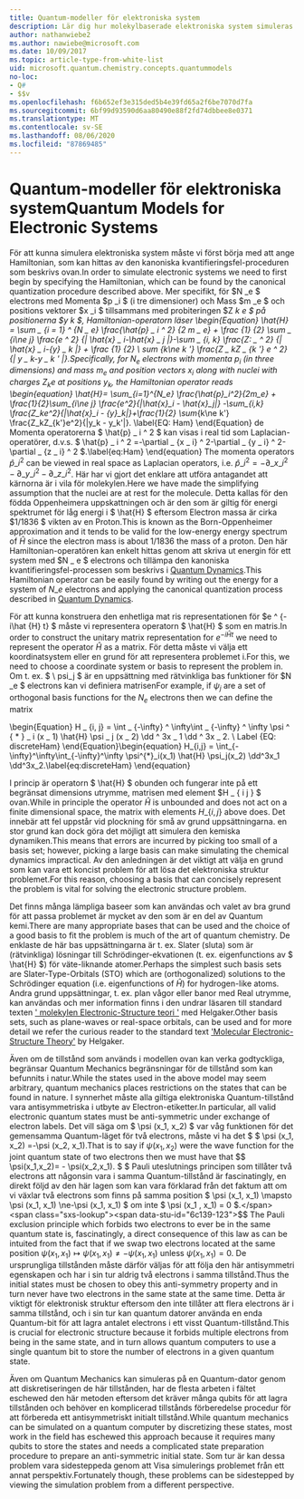 ```yaml
---
title: Quantum-modeller för elektroniska system
description: Lär dig hur molekylbaserade elektroniska system simuleras med Quantum-modellering.
author: nathanwiebe2
ms.author: nawiebe@microsoft.com
ms.date: 10/09/2017
ms.topic: article-type-from-white-list
uid: microsoft.quantum.chemistry.concepts.quantummodels
no-loc:
- Q#
- $$v
ms.openlocfilehash: f6b652ef3e315ded5b4e39fd65a2f6be7070d7fa
ms.sourcegitcommit: 6bf99d93590d6aa80490e88f2fd74dbbee8e0371
ms.translationtype: MT
ms.contentlocale: sv-SE
ms.lasthandoff: 08/06/2020
ms.locfileid: "87869485"
---
```

# <a name="quantum-models-for-electronic-systems"></a><span data-ttu-id="6c139-103">Quantum-modeller för elektroniska system</span><span class="sxs-lookup"><span data-stu-id="6c139-103">Quantum Models for Electronic Systems</span></span>

<span data-ttu-id="6c139-104">För att kunna simulera elektroniska system måste vi först börja med att ange Hamiltonian, som kan hittas av den kanoniska kvantifieringsfel-proceduren som beskrivs ovan.</span><span class="sxs-lookup"><span data-stu-id="6c139-104">In order to simulate electronic systems we need to first begin by specifying the Hamiltonian, which can be found by the canonical quantization procedure described above.</span></span>
<span data-ttu-id="6c139-105">Mer specifikt, för $N _e $ electrons med Momenta $p _i $ (i tre dimensioner) och Mass $m _e $ och positions vektorer $x _i $ tillsammans med probiteringen $Z _k e $ på positionerna $y _k $, Hamiltonian-operatorn läser \begin{Equation} \hat{H} = \sum \_ {i = 1} ^ {N \_ e} \frac{\hat{p} \_ i ^ 2} {2 m \_ e} + \frac {1} {2} \sum \_ {i\ne j} \frac{e ^ 2} {| \hat{x} \_ i-\hat{x} \_ j |}-\sum \_ {i, k} \frac{Z: \_ ^ 2} {| \hat{x} \_ i-{y} \_ k |} + \frac {1} {2} \ sum_ {k\ne k '} \frac{Z \_ kZ \_ {k '} e ^ 2} {| y \_ k-y \_ k ' |}.</span><span class="sxs-lookup"><span data-stu-id="6c139-105">Specifically, for $N_e$ electrons with momenta $p_i$ (in three dimensions) and mass $m_e$  and position vectors $x_i$ along with nuclei with charges $Z_k e$ at positions $y_k$, the Hamiltonian operator reads \begin{equation} \hat{H}= \sum\_{i=1}^{N\_e} \frac{\hat{p}\_i^2}{2m\_e} + \frac{1}{2}\sum\_{i\ne j} \frac{e^2}{|\hat{x}\_i - \hat{x}\_j|} -\sum\_{i,k} \frac{Z\_ke^2}{|\hat{x}\_i - {y}\_k|}+\frac{1}{2} \sum_{k\ne k'} \frac{Z\_kZ\_{k'}e^2}{|y\_k - y\_k'|}.</span></span> <span data-ttu-id="6c139-106">\label{EQ: Ham} \end{Equation} de Momenta operatorerna $ \hat{p} \_ i ^ 2 $ kan visas i real tid som Laplacian-operatörer, d.v.s. $ \hat{p} \_ i ^ 2 =-\partial \_ {x \_ i} ^ 2-\partial \_ {y \_ i} ^ 2-\partial \_ {z \_ i} ^ 2 $.</span><span class="sxs-lookup"><span data-stu-id="6c139-106">\label{eq:Ham} \end{equation} The momenta operators $\hat{p}\_i^2$ can be viewed in real space as Laplacian operators, i.e. $\hat{p}\_i^2 = -\partial\_{x\_i}^2 - \partial\_{y\_i}^2 - \partial\_{z\_i}^2$.</span></span>
<span data-ttu-id="6c139-107">Här har vi gjort det enklare att utföra antagandet att kärnorna är i vila för molekylen.</span><span class="sxs-lookup"><span data-stu-id="6c139-107">Here we have made the simplifying assumption that the nuclei are at rest for the molecule.</span></span>
<span data-ttu-id="6c139-108">Detta kallas för den födda Oppenheimera uppskattningen och är den som är giltig för energi spektrumet för låg energi i $ \hat{H} $ eftersom Electron massa är cirka $1/1836 $ vikten av en Proton.</span><span class="sxs-lookup"><span data-stu-id="6c139-108">This is known as the Born-Oppenheimer approximation and it tends to be valid for the low-energy energy spectrum of $\hat{H}$ since the electron mass is about $1/1836$ the mass of a proton.</span></span>
<span data-ttu-id="6c139-109">Den här Hamiltonian-operatören kan enkelt hittas genom att skriva ut energin för ett system med $N \_ e $ electrons och tillämpa den kanoniska kvantifieringsfel-processen som beskrivs i [Quantum Dynamics](xref:microsoft.quantum.chemistry.concepts.quantumdynamics).</span><span class="sxs-lookup"><span data-stu-id="6c139-109">This Hamiltonian operator can be easily found by writing out the energy for a system of $N\_e$ electrons and applying the canonical quantization process described in [Quantum Dynamics](xref:microsoft.quantum.chemistry.concepts.quantumdynamics).</span></span>

<span data-ttu-id="6c139-110">För att kunna konstruera den enhetliga mat ris representationen för $e ^ {-i\hat {H} t} $ måste vi representera operatorn $ \hat{H} $ som en matris.</span><span class="sxs-lookup"><span data-stu-id="6c139-110">In order to construct the unitary matrix representation for $e^{-i\hat{H} t}$ we need to represent the operator $\hat{H}$ as a matrix.</span></span>
<span data-ttu-id="6c139-111">För detta måste vi välja ett koordinatsystem eller en grund för att representera problemet i.</span><span class="sxs-lookup"><span data-stu-id="6c139-111">For this, we need to choose a coordinate system or basis to represent the problem in.</span></span>
<span data-ttu-id="6c139-112">Om t. ex. $ \ psi_j $ är en uppsättning med rätvinkliga bas funktioner för $N _e $ electrons kan vi definiera matrisen</span><span class="sxs-lookup"><span data-stu-id="6c139-112">For example, if $\psi_j$ are a set of orthogonal basis functions for the $N_e$ electrons then we can define the matrix</span></span>

<span data-ttu-id="6c139-113">\begin{Equation} H \_ {i, j} = \int \_ {-\infty} ^ \infty\int \_ {-\infty} ^ \infty \psi ^ { \* } \_ i (x \_ 1) \hat{H} \psi \_ j (x \_ 2) \dd ^ 3x \_ 1 \dd ^ 3x \_ 2. \ Label {EQ: discreteHam} \end{Equation}</span><span class="sxs-lookup"><span data-stu-id="6c139-113">\begin{equation} H\_{i,j} = \int\_{-\infty}^\infty\int\_{-\infty}^\infty \psi^{\*}\_i(x\_1) \hat{H} \psi\_j(x\_2) \dd^3x\_1 \dd^3x\_2.\label{eq:discreteHam} \end{equation}</span></span>

<span data-ttu-id="6c139-114">I princip är operatorn $ \hat{H} $ obunden och fungerar inte på ett begränsat dimensions utrymme, matrisen med element $H \_ \{ i j \} $ ovan.</span><span class="sxs-lookup"><span data-stu-id="6c139-114">While in principle the operator $\hat{H}$ is unbounded and does not act on a finite dimensional space, the matrix with elements $H\_\{i,j\}$ above does.</span></span>
<span data-ttu-id="6c139-115">Det innebär att fel uppstår vid plockning för små av grund uppsättningarna. en stor grund kan dock göra det möjligt att simulera den kemiska dynamiken.</span><span class="sxs-lookup"><span data-stu-id="6c139-115">This means that errors are incurred by picking too small of a basis set; however, picking a large basis can make simulating the chemical dynamics impractical.</span></span>
<span data-ttu-id="6c139-116">Av den anledningen är det viktigt att välja en grund som kan vara ett koncist problem för att lösa det elektroniska struktur problemet.</span><span class="sxs-lookup"><span data-stu-id="6c139-116">For this reason, choosing a basis that can concisely represent the problem is vital for solving the electronic structure problem.</span></span>

<span data-ttu-id="6c139-117">Det finns många lämpliga baseer som kan användas och valet av bra grund för att passa problemet är mycket av den som är en del av Quantum kemi.</span><span class="sxs-lookup"><span data-stu-id="6c139-117">There are many appropriate bases that can be used and the choice of a good basis to fit the problem is much of the art of quantum chemistry.</span></span>
<span data-ttu-id="6c139-118">De enklaste de här bas uppsättningarna är t. ex. Slater (sluta) som är (rätvinkliga) lösningar till Schrödinger-ekvationen (t. ex. eigenfunctions av $ \hat{H} $) för väte-liknande atomer.</span><span class="sxs-lookup"><span data-stu-id="6c139-118">Perhaps the simplest such basis sets are Slater-Type-Orbitals (STO) which are (orthogonalized) solutions to the Schrödinger equation (i.e. eigenfunctions of $\hat{H}$) for hydrogen-like atoms.</span></span>
<span data-ttu-id="6c139-119">Andra grund uppsättningar, t. ex. plan vågor eller banor med Real utrymme, kan användas och mer information finns i den undrar läsaren till standard texten [' molekylen Electronic-Structure teori '](https://onlinelibrary.wiley.com/doi/book/10.1002/9781119019572) med Helgaker.</span><span class="sxs-lookup"><span data-stu-id="6c139-119">Other basis sets, such as plane-waves or real-space orbitals, can be used and for more detail we refer the curious reader to the standard text ['Molecular Electronic-Structure Theory'](https://onlinelibrary.wiley.com/doi/book/10.1002/9781119019572) by Helgaker.</span></span>

<span data-ttu-id="6c139-120">Även om de tillstånd som används i modellen ovan kan verka godtyckliga, begränsar Quantum Mechanics begränsningar för de tillstånd som kan befunnits i natur.</span><span class="sxs-lookup"><span data-stu-id="6c139-120">While the states used in the above model may seem arbitrary, quantum mechanics places restrictions on the states that can be found in nature.</span></span>
<span data-ttu-id="6c139-121">I synnerhet måste alla giltiga elektroniska Quantum-tillstånd vara antisymmetriska i utbyte av Electron-etiketter.</span><span class="sxs-lookup"><span data-stu-id="6c139-121">In particular, all valid electronic quantum states must be anti-symmetric under exchange of electron labels.</span></span>
<span data-ttu-id="6c139-122">Det vill säga om $ \psi (x_1, x_2) $ var våg funktionen för det gemensamma Quantum-läget för två electrons, måste vi ha det $ $ \psi (x_1, x_2) =-\psi (x_2, x_1).</span><span class="sxs-lookup"><span data-stu-id="6c139-122">That is to say if $\psi(x_1,x_2)$ were the wave function for the joint quantum state of two electrons then we must have that $$ \psi(x_1,x_2)= - \psi(x_2,x_1).</span></span>
<span data-ttu-id="6c139-123">$ $ Pauli uteslutnings principen som tillåter två electrons att någonsin vara i samma Quantum-tillstånd är fascinatingly, en direkt följd av den här lagen som kan vara förklarad från det faktum att om vi växlar två electrons som finns på samma position $ \psi (x_1, x_1) \mapsto \psi (x_1, x_1) \ne-\psi (x_1, x_1) $ om inte $ \psi (x_1 , x_1) = 0 $.</span><span class="sxs-lookup"><span data-stu-id="6c139-123">$$ The Pauli exclusion principle which forbids two electrons to ever be in the same quantum state is, fascinatingly, a direct consequence of this law as can be intuited from the fact that if we swap two electrons located at the same position $\psi(x_1,x_1)\mapsto \psi(x_1,x_1) \ne -\psi(x_1,x_1)$ unless $\psi(x_1,x_1)=0$.</span></span>
<span data-ttu-id="6c139-124">De ursprungliga tillstånden måste därför väljas för att följa den här antisymmetri egenskapen och har i sin tur aldrig två electrons i samma tillstånd.</span><span class="sxs-lookup"><span data-stu-id="6c139-124">Thus the initial states must be chosen to obey this anti-symmetry property and in turn never have two electrons in the same state at the same time.</span></span>
<span data-ttu-id="6c139-125">Detta är viktigt för elektronisk struktur eftersom den inte tillåter att flera electrons är i samma tillstånd, och i sin tur kan quantum datorer använda en enda Quantum-bit för att lagra antalet electrons i ett visst Quantum-tillstånd.</span><span class="sxs-lookup"><span data-stu-id="6c139-125">This is crucial for electronic structure because it forbids multiple electrons from being in the same state, and in turn allows quantum computers to use a single quantum bit to store the number of electrons in a given quantum state.</span></span>

<span data-ttu-id="6c139-126">Även om Quantum Mechanics kan simuleras på en Quantum-dator genom att diskretiseringen de här tillstånden, har de flesta arbeten i fältet eschewed den här metoden eftersom det kräver många qubits för att lagra tillstånden och behöver en komplicerad tillstånds förberedelse procedur för att förbereda ett antisymmetriskt initialt tillstånd.</span><span class="sxs-lookup"><span data-stu-id="6c139-126">While quantum mechanics can be simulated on a quantum computer by discretizing these states, most work in the field has eschewed this approach because it requires many qubits to store the states and needs a complicated state preparation procedure to prepare an anti-symmetric initial state.</span></span>
<span data-ttu-id="6c139-127">Som tur är kan dessa problem vara sidesteppeda genom att Visa simulerings problemet från ett annat perspektiv.</span><span class="sxs-lookup"><span data-stu-id="6c139-127">Fortunately though, these problems can be sidestepped by viewing the simulation problem from a different perspective.</span></span>
